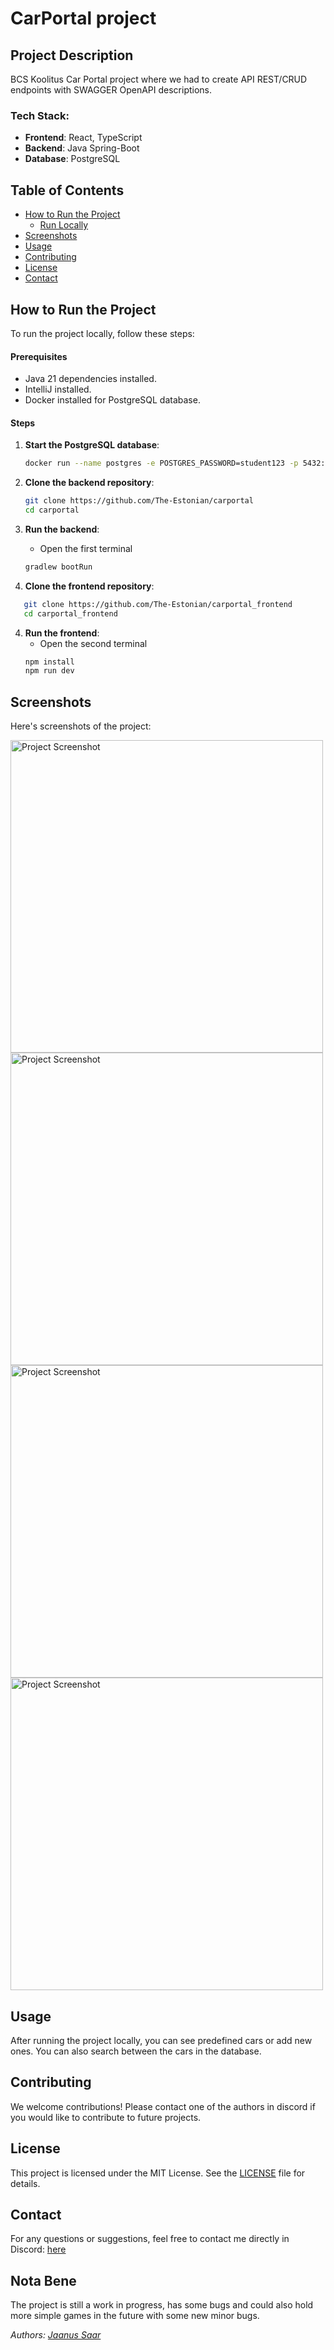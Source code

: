 # CarPortal project

## Project Description

BCS Koolitus Car Portal project where we had to create API REST/CRUD endpoints with SWAGGER OpenAPI descriptions.

### Tech Stack:

-   **Frontend**: React, TypeScript
-   **Backend**: Java Spring-Boot
-   **Database**: PostgreSQL

## Table of Contents

-   [How to Run the Project](#how-to-run-the-project)
    -   [Run Locally](#run-locally)
-   [Screenshots](#screenshots)
-   [Usage](#usage)
-   [Contributing](#contributing)
-   [License](#license)
-   [Contact](#contact)

## How to Run the Project

To run the project locally, follow these steps:

#### Prerequisites

-   Java 21 dependencies installed.
-   IntelliJ installed.
-   Docker installed for PostgreSQL database.

#### Steps

1. **Start the PostgreSQL database**:

    ```bash
    docker run --name postgres -e POSTGRES_PASSWORD=student123 -p 5432:5432 -d postgres
    ```

1. **Clone the backend repository**:

    ```bash
    git clone https://github.com/The-Estonian/carportal
    cd carportal
    ```

2. **Run the backend**:

    - Open the first terminal

    ```bash
    gradlew bootRun
    ```

3. **Clone the frontend repository**:

```bash
   git clone https://github.com/The-Estonian/carportal_frontend
   cd carportal_frontend
```

4. **Run the frontend**:
    - Open the second terminal
    ```bash
    npm install
    npm run dev
    ```

## Screenshots

Here's screenshots of the project:

<img src="CarportalSwagger.png" alt="Project Screenshot" width="500">
<img src="CarPortalFrontpage.png" alt="Project Screenshot" width="500">
<img src="CarportalAddNewCar.png" alt="Project Screenshot" width="500">
<img src="CarportalSearchByPriceRange.png" alt="Project Screenshot" width="500">

## Usage

After running the project locally, you can see predefined cars or add new ones. You can also search between the cars in the database.

## Contributing

We welcome contributions! Please contact one of the authors in discord if you would like to contribute to future projects.

## License

This project is licensed under the MIT License. See the [LICENSE](https://opensource.org/license/mit) file for details.

## Contact

For any questions or suggestions, feel free to contact me directly in Discord: [here](https://discord.gg/5AnHPtVJPw)

## Nota Bene

The project is still a work in progress, has some bugs and could also hold more simple games in the future with some new minor bugs.

_Authors: [Jaanus Saar](https://github.com/The-Estonian)_
